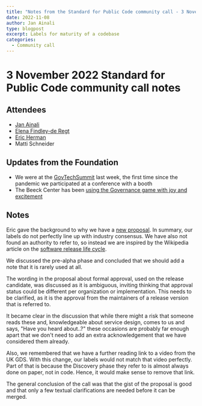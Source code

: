 ```yaml
---
title: "Notes from the Standard for Public Code community call - 3 November 2022"
date: 2022-11-08
author: Jan Ainali
type: blogpost
excerpt: Labels for maturity of a codebase
categories:
  - Community call
---
```


# 3 November 2022 Standard for Public Code community call notes

## Attendees

* [Jan Ainali](https://publiccode.net/who-we-are/team/jan-ainali.html)
* [Elena Findley-de Regt](https://publiccode.net/who-we-are/team/elena-findley-de-regt.html)
* [Eric Herman](https://publiccode.net/who-we-are/team/eric-herman.html)
* Matti Schneider

## Updates from the Foundation

* We were at the [GovTechSummit](https://www.govtechsummit.eu/) last week, the first time since the pandemic we participated at a conference with a booth
* The Beeck Center has been [using the Governance game with joy and excitement](https://twitter.com/aaronsnow/status/1587870485144035328)

## Notes

Eric gave the background to why we have a [new proposal](https://github.com/publiccodenet/standard/pull/729). In summary, our labels do not perfectly line up with industry consensus.
We have also not found an authority to refer to, so instead we are inspired by the Wikipedia article on the [software release life cycle](https://en.wikipedia.org/wiki/Software_release_life_cycle).

We discussed the pre-alpha phase and concluded that we should add a note that it is rarely used at all.

The wording in the proposal about formal approval, used on the release candidate, was discussed as it is ambiguous, inviting thinking that approval status could be different per organization or implementation.
This needs to be clarified, as it is the approval from the maintainers of a release version that is referred to.

It became clear in the discussion that while there might a risk that someone reads these and, knowledgeable about service design, comes to us and says, "Have you heard about..?" these occasions are probably far enough apart that we don't need to add an extra acknowledgement that we have considered them already.

Also, we remembered that we have a further reading link to a video from the UK GDS.
With this change, our labels would not match that video perfectly.
Part of that is because the Discovery phase they refer to is almost always done on paper, not in code.
Hence, it would make sense to remove that link.

The general conclusion of the call was that the gist of the proposal is good and that only a few textual clarifications are needed before it can be merged.
